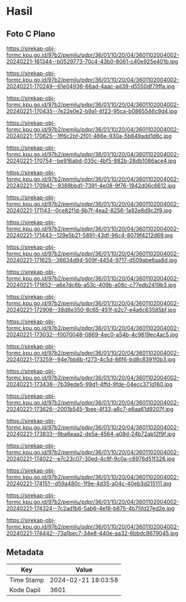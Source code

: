 # Hasil

## Foto C Plano

https://sirekap-obj-formc.kpu.go.id/97b2/pemilu/pdpr/36/01/10/20/04/3601102004002-20240221-161344--b0529773-70c4-43b0-8061-c40e925e401b.jpg

https://sirekap-obj-formc.kpu.go.id/97b2/pemilu/pdpr/36/01/10/20/04/3601102004002-20240221-170249--61e04936-66ad-4aac-ad39-d5550df79ffa.jpg

https://sirekap-obj-formc.kpu.go.id/97b2/pemilu/pdpr/36/01/10/20/04/3601102004002-20240221-170435--7e22e0e2-b9a1-4f23-95ca-b0865546c9d4.jpg

https://sirekap-obj-formc.kpu.go.id/97b2/pemilu/pdpr/36/01/10/20/04/3601102004002-20240221-170625--1ff6c2bf-2f01-466e-930a-5b649add1d6c.jpg

https://sirekap-obj-formc.kpu.go.id/97b2/pemilu/pdpr/36/01/10/20/04/3601102004002-20240221-170754--be916abd-035c-4bf5-882b-28db1086ace4.jpg

https://sirekap-obj-formc.kpu.go.id/97b2/pemilu/pdpr/36/01/10/20/04/3601102004002-20240221-170942--9389bbd1-7391-4e08-9f76-1942d06c6612.jpg

https://sirekap-obj-formc.kpu.go.id/97b2/pemilu/pdpr/36/01/10/20/04/3601102004002-20240221-171143--0ce82f1d-9b7f-4ea2-8256-1a92e8d9c2f9.jpg

https://sirekap-obj-formc.kpu.go.id/97b2/pemilu/pdpr/36/01/10/20/04/3601102004002-20240221-171443--129e5b21-5891-43df-96c4-8079f4212d69.jpg

https://sirekap-obj-formc.kpu.go.id/97b2/pemilu/pdpr/36/01/10/20/04/3601102004002-20240221-171625--36634d94-509f-4454-9717-d509abe6aa8d.jpg

https://sirekap-obj-formc.kpu.go.id/97b2/pemilu/pdpr/36/01/10/20/04/3601102004002-20240221-171852--a6e7dc6b-a53c-409b-a08c-c77edb2419b3.jpg

https://sirekap-obj-formc.kpu.go.id/97b2/pemilu/pdpr/36/01/10/20/04/3601102004002-20240221-172906--38d8e350-8c65-451f-b2c7-e4a6c63585bf.jpg

https://sirekap-obj-formc.kpu.go.id/97b2/pemilu/pdpr/36/01/10/20/04/3601102004002-20240221-173032--f0070048-0869-4ec0-a54b-4c9619ec4ac5.jpg

https://sirekap-obj-formc.kpu.go.id/97b2/pemilu/pdpr/36/01/10/20/04/3601102004002-20240221-173259--94e7bb6b-f273-4c5d-86f6-bd8c8391f0b3.jpg

https://sirekap-obj-formc.kpu.go.id/97b2/pemilu/pdpr/36/01/10/20/04/3601102004002-20240221-173438--7b39ede5-99d1-4ffd-9fde-04ecc371d160.jpg

https://sirekap-obj-formc.kpu.go.id/97b2/pemilu/pdpr/36/01/10/20/04/3601102004002-20240221-173626--2001b545-1bee-4f33-a8c7-e6aa61d9207f.jpg

https://sirekap-obj-formc.kpu.go.id/97b2/pemilu/pdpr/36/01/10/20/04/3601102004002-20240221-173833--9ba6eaa2-de5a-4564-a08d-24b72ab12f9f.jpg

https://sirekap-obj-formc.kpu.go.id/97b2/pemilu/pdpr/36/01/10/20/04/3601102004002-20240221-174022--e7c23c07-30ed-4c8f-9c0a-c6976d51f326.jpg

https://sirekap-obj-formc.kpu.go.id/97b2/pemilu/pdpr/36/01/10/20/04/3601102004002-20240221-174151--d59a480c-1f9e-4d35-a04c-40eb3d215111.jpg

https://sirekap-obj-formc.kpu.go.id/97b2/pemilu/pdpr/36/01/10/20/04/3601102004002-20240221-174324--7c2ad1b6-5ab6-4e18-b875-4b75fd27ed2e.jpg

https://sirekap-obj-formc.kpu.go.id/97b2/pemilu/pdpr/36/01/10/20/04/3601102004002-20240221-174442--73a1bec7-34e8-440e-aa32-6bbdc8679045.jpg


## Metadata

| Key        | Value               |
| ---------- | ------------------- |
| Time Stamp | 2024-02-21 18:03:58 |
| Kode Dapil | 3601                |




